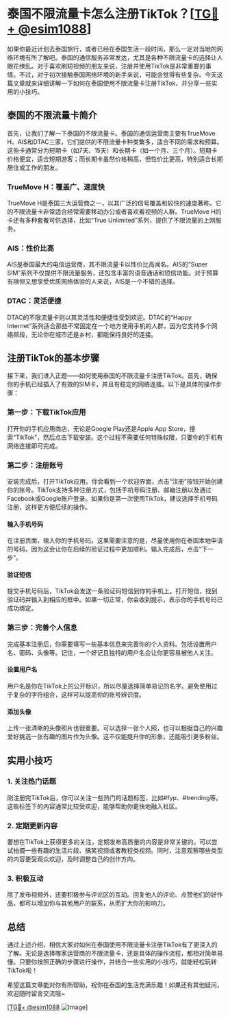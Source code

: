 # 泰国不限流量卡怎么注册TikTok？[[TG💪+ @esim1088](https://t.me/s/esim1088)]

如果你最近计划去泰国旅行，或者已经在泰国生活一段时间，那么一定对当地的网络环境有所了解吧。泰国的通信服务非常发达，尤其是各种不限流量卡的选择让人眼花缭乱。对于喜欢刷短视频的朋友来说，注册并使用TikTok是非常重要的事情。不过，对于初次接触泰国网络环境的新手来说，可能会觉得有些复杂。今天这篇文章就来详细讲解一下如何在泰国使用不限流量卡注册TikTok，并分享一些实用的小技巧。

## 泰国的不限流量卡简介

首先，让我们了解一下泰国的不限流量卡。泰国的通信运营商主要有TrueMove H、AIS和DTAC三家，它们提供的不限流量卡种类繁多，适合不同的需求和预算。这些卡通常分为短期卡（如7天、15天）和长期卡（如一个月、三个月）。短期卡价格便宜，适合短期游客；而长期卡虽然价格稍高，但性价比更高，特别适合长期居住或工作的朋友。

### TrueMove H：覆盖广、速度快
TrueMove H是泰国三大运营商之一，以其广泛的信号覆盖和较快的速度著称。它的不限流量卡非常适合经常需要移动办公或者喜欢看视频的人群。TrueMove H的卡还有多种套餐可供选择，比如“True Unlimited”系列，提供了不限流量的上网服务。

### AIS：性价比高
AIS是泰国最大的电信运营商，其不限流量卡以性价比高闻名。AIS的“Super SIM”系列不仅提供不限流量服务，还包含丰富的语音通话和短信功能。对于预算有限但又想享受优质网络体验的人来说，AIS是一个不错的选择。

### DTAC：灵活便捷
DTAC的不限流量卡则以其灵活性和便捷性受到欢迎。DTAC的“Happy Internet”系列适合那些不常固定在一个地方使用手机的人群，因为它支持多个网络频段，无论你在城市还是乡村，都能保持良好的连接。

## 注册TikTok的基本步骤

接下来，我们进入正题——如何使用泰国的不限流量卡注册TikTok。首先，确保你的手机已经插入了有效的SIM卡，并且有稳定的网络连接。以下是具体的操作步骤：

### 第一步：下载TikTok应用
打开你的手机应用商店，无论是Google Play还是Apple App Store，搜索“TikTok”，然后点击下载安装。这个过程不需要任何特殊权限，只要你的手机有网络连接即可完成。

### 第二步：注册账号
安装完成后，打开TikTok应用。你会看到一个欢迎界面，点击“注册”按钮开始创建你的账号。TikTok支持多种注册方式，包括手机号码注册、邮箱注册以及通过Facebook或Google账户登录。如果你是第一次使用TikTok，建议选择手机号码注册，这样更方便后续的操作。

#### 输入手机号码
在注册页面，输入你的手机号码。这里需要注意的是，尽量使用你在泰国本地申请的号码，因为这会让你在后续的验证过程中更加顺利。输入完成后，点击“下一步”。

#### 验证短信
提交手机号码后，TikTok会发送一条验证码短信到你的手机上。打开短信，找到验证码并输入到相应的框中。如果一切正常，你会收到提示，表示你的手机号码已成功绑定。

### 第三步：完善个人信息
完成基本注册后，你需要填写一些基本信息来完善你的个人资料。包括设置用户名、密码、头像等。记住，一个好记且独特的用户名会让你更容易被他人关注。

#### 设置用户名
用户名是你在TikTok上的公开标识，所以尽量选择简单易记的名字。避免使用过于复杂的字符组合，这样可以提高你的账号辨识度。

#### 添加头像
上传一张清晰的头像照片也很重要。可以选择一张个人照，也可以根据自己的兴趣爱好挑选一张有趣的图片作为头像。这不仅能提升你的形象，还能吸引更多粉丝。

## 实用小技巧

### 1. 关注热门话题
刚注册完TikTok后，你可以关注一些热门的话题标签，比如#fyp、#trending等。这些标签下的内容通常比较受欢迎，能够帮助你更快地融入社区。

### 2. 定期更新内容
要想在TikTok上获得更多的关注，定期发布高质量的内容是非常关键的。可以尝试拍摄一些有趣的生活片段、搞笑视频或者教程类视频。同时，注意观察哪些类型的内容更受观众欢迎，及时调整自己的创作方向。

### 3. 积极互动
除了发布视频外，还要积极参与评论区的互动。回复他人的评论、点赞他们的好作品，都可以增加你与其他用户的联系，从而扩大你的影响力。

## 总结

通过上述介绍，相信大家对如何在泰国使用不限流量卡注册TikTok有了更深入的了解。无论是选择哪家运营商的不限流量卡，还是具体的操作流程，都相对简单易懂。只要你按照正确的步骤进行操作，并结合一些实用的小技巧，就能轻松玩转TikTok啦！

希望这篇文章能对你有所帮助，祝你在泰国的生活充满乐趣！如果还有其他疑问，欢迎随时留言交流哦~

[[TG💪+ @esim1088](https://t.me/s/esim1088) ![Image](https://i.postimg.cc/4NQfJmqS/Snipaste-2025-05-13-00-14-12.png)]